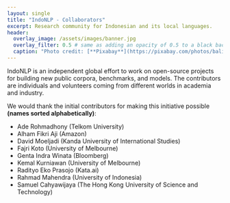 ```yaml
---
layout: single
title: "IndoNLP - Collaborators"
excerpt: Research community for Indonesian and its local languages.
header:
  overlay_image: /assets/images/banner.jpg
  overlay_filter: 0.5 # same as adding an opacity of 0.5 to a black background
  caption: "Photo credit: [**Pixabay**](https://pixabay.com/photos/bali-nature-mountain-pond-volcano-1674192/)"
---
```


IndoNLP is an independent global effort to work on open-source projects for building new public corpora, benchmarks, and models. The contributors are individuals and volunteers coming from different worlds in academia and industry. 

We would thank the initial contributors for making this initiative possible **(names sorted alphabetically)**:
- Ade Rohmadhony (Telkom University)
- Alham Fikri Aji (Amazon)
- David Moeljadi (Kanda University of International Studies)
- Fajri Koto (University of Melbourne)
- Genta Indra Winata (Bloomberg)
- Kemal Kurniawan (University of Melbourne)
- Radityo Eko Prasojo (Kata.ai)
- Rahmad Mahendra (University of Indonesia)
- Samuel Cahyawijaya (The Hong Kong University of Science and Technology)